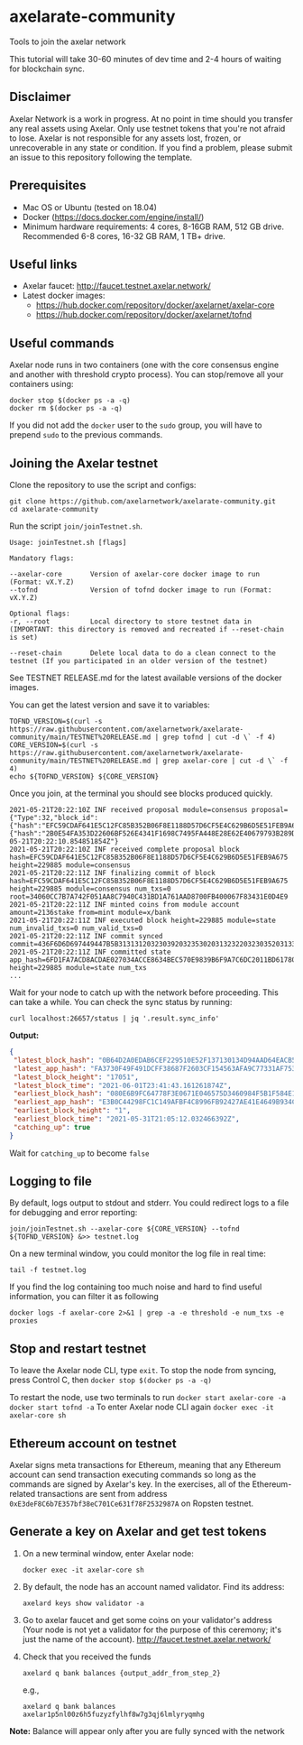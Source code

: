 # axelarate-community
Tools to join the axelar network

This tutorial will take 30-60 minutes of dev time and 2-4 hours of waiting for blockchain sync.

## Disclaimer
Axelar Network is a work in progress. At no point in time should you transfer any real assets using Axelar. Only use testnet tokens that you're not afraid to lose. Axelar is not responsible for any assets lost, frozen, or unrecoverable in any state or condition. If you find a problem, please submit an issue to this repository following the template.


## Prerequisites
- Mac OS or Ubuntu (tested on 18.04)
- Docker (https://docs.docker.com/engine/install/)
- Minimum hardware requirements: 4 cores, 8-16GB RAM, 512 GB drive. Recommended 6-8 cores, 16-32 GB RAM, 1 TB+ drive.

## Useful links
- Axelar faucet: http://faucet.testnet.axelar.network/
- Latest docker images:
  + https://hub.docker.com/repository/docker/axelarnet/axelar-core
  + https://hub.docker.com/repository/docker/axelarnet/tofnd

## Useful commands
Axelar node runs in two containers (one with the core consensus engine and another with threshold crypto process). You can stop/remove all your containers using:
```
docker stop $(docker ps -a -q)
docker rm $(docker ps -a -q)
```
If you did not add the `docker` user to the `sudo` group, you will have to prepend `sudo` to the previous commands.

## Joining the Axelar testnet

Clone the repository to use the script and configs:

```
git clone https://github.com/axelarnetwork/axelarate-community.git
cd axelarate-community
```

Run the script `join/joinTestnet.sh`.
```
Usage: joinTestnet.sh [flags]

Mandatory flags:

--axelar-core       Version of axelar-core docker image to run (Format: vX.Y.Z)
--tofnd             Version of tofnd docker image to run (Format: vX.Y.Z)

Optional flags:
-r, --root          Local directory to store testnet data in (IMPORTANT: this directory is removed and recreated if --reset-chain is set)

--reset-chain       Delete local data to do a clean connect to the testnet (If you participated in an older version of the testnet)

```
See TESTNET RELEASE.md for the latest available versions of the docker images.

You can get the latest version and save it to variables:
```
TOFND_VERSION=$(curl -s https://raw.githubusercontent.com/axelarnetwork/axelarate-community/main/TESTNET%20RELEASE.md | grep tofnd | cut -d \` -f 4)
CORE_VERSION=$(curl -s https://raw.githubusercontent.com/axelarnetwork/axelarate-community/main/TESTNET%20RELEASE.md | grep axelar-core | cut -d \` -f 4)
echo ${TOFND_VERSION} ${CORE_VERSION}
```

Once you join, at the terminal you should see blocks produced quickly.

```
2021-05-21T20:22:10Z INF received proposal module=consensus proposal={"Type":32,"block_id":{"hash":"EFC59CDAF641E5C12FC85B352B06F8E1188D57D6CF5E4C629B6D5E51FEB9A675","parts":{"hash":"2B0E54FA353D22606BF526E4341F1698C7495FA448E28E62E40679793B289D6D","total":1}},"height":229885,"pol_round":-1,"round":0,"signature":"Cqepe/A+mxHNySEMRuAqi97Ah8TiuJNQvMpmQaVrcgA11p5kzt+Fein3A8XZ2TDH4fy6Qv8XBxmrI2HT1cEUBg==","timestamp":"2021-05-21T20:22:10.854851854Z"}
2021-05-21T20:22:10Z INF received complete proposal block hash=EFC59CDAF641E5C12FC85B352B06F8E1188D57D6CF5E4C629B6D5E51FEB9A675 height=229885 module=consensus
2021-05-21T20:22:11Z INF finalizing commit of block hash=EFC59CDAF641E5C12FC85B352B06F8E1188D57D6CF5E4C629B6D5E51FEB9A675 height=229885 module=consensus num_txs=0 root=34060CC7B7A742F051AA8C7940C431BD1A761AAD8700FB400067F83431E0D4E9
2021-05-21T20:22:11Z INF minted coins from module account amount=2136stake from=mint module=x/bank
2021-05-21T20:22:11Z INF executed block height=229885 module=state num_invalid_txs=0 num_valid_txs=0
2021-05-21T20:22:11Z INF commit synced commit=436F6D6D697449447B5B31313120323039203235302031323220323035203133382032303520313734203220313132203532203137322032303620313334203532203139302031393720313132203233332031333120313535203131312031353420313234203130392031393420312032372032313420323320313238203230375D3A33383146447D
2021-05-21T20:22:11Z INF committed state app_hash=6FD1FA7ACD8ACDAE027034ACCE8634BEC570E9839B6F9A7C6DC2011BD61780CF height=229885 module=state num_txs
...
```
 Wait for your node to catch up with the network before proceeding. This can take a while. 
 You can check the sync status by running:
 ```shell script
curl localhost:26657/status | jq '.result.sync_info'
```
**Output:**
 ```json
{
  "latest_block_hash": "0B64D2A0EDAB6CEF229510E52F137130134D94AAD64EACB553D51D01B0D1A446",
  "latest_app_hash": "FA3730F49F491DCFF38687F2603CF154563AFA9C77331AF75340C554CB555EFC",
  "latest_block_height": "17051",
  "latest_block_time": "2021-06-01T23:41:43.161261874Z",
  "earliest_block_hash": "080E6B9FC64778F3E0671E046575D3460984F5B1F584E1F2D467341061C7627A",
  "earliest_app_hash": "E3B0C44298FC1C149AFBF4C8996FB92427AE41E4649B934CA495991B7852B855",
  "earliest_block_height": "1",
  "earliest_block_time": "2021-05-31T21:05:12.032466392Z",
  "catching_up": true
}
```
Wait for `catching_up` to become `false`

## Logging to file
By default, logs output to stdout and stderr. You could redirect logs to a file for debugging and error reporting:
```
join/joinTestnet.sh --axelar-core ${CORE_VERSION} --tofnd ${TOFND_VERSION} &>> testnet.log
```
On a new terminal window, you could monitor the log file in real time:
```
tail -f testnet.log
```
If you find the log containing too much noise and hard to find useful information, you can filter it as following
```
docker logs -f axelar-core 2>&1 | grep -a -e threshold -e num_txs -e proxies
```

## Stop and restart testnet
To leave the Axelar node CLI, type `exit`.
To stop the node from syncing, press Control C, then 
    ```
    docker stop $(docker ps -a -q)
    ```

To restart the node, use two terminals to run
    ```
    docker start axelar-core -a
    ```
    ```
    docker start tofnd -a
    ```
To enter Axelar node CLI again
    ```
    docker exec -it axelar-core sh
    ```


## Ethereum account on testnet
Axelar signs meta transactions for Ethereum, meaning that any Ethereum account can send transaction executing commands so long as the commands are signed by Axelar's key. In the exercises, all of the Ethereum-related transactions are sent from address `0xE3deF8C6b7E357bf38eC701Ce631f78F2532987A` on Ropsten testnet.

## Generate a key on Axelar and get test tokens
1. On a new terminal window, enter Axelar node:
    ```
    docker exec -it axelar-core sh
    ```
2. By default, the node has an account named validator. Find its address:
    ```
    axelard keys show validator -a
    ```
3. Go to axelar faucet and get some coins on your validator's address (Your node is not yet a validator for the purpose of this ceremony; it's just the name of the account). http://faucet.testnet.axelar.network/

4. Check that you received the funds
    ```
    axelard q bank balances {output_addr_from_step_2}
    ```
    e.g.,
    ```
    axelard q bank balances axelar1p5nl00z6h5fuzyzfylhf8w7g3qj6lmlyryqmhg
    ```
**Note:** Balance will appear only after you are fully synced with the network
